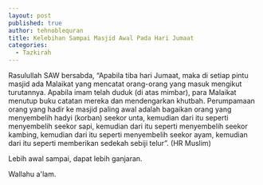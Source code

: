```yaml
---
layout: post
published: true
author: tehnoblequran
title: Kelebihan Sampai Masjid Awal Pada Hari Jumaat
categories:
  - Tazkirah
---
```

Rasulullah SAW bersabda, “Apabila tiba hari Jumaat, maka di setiap pintu masjid ada Malaikat yang mencatat orang-orang yang masuk mengikut turutannya. Apabila imam telah duduk (di atas mimbar), para Malaikat menutup buku catatan mereka dan mendengarkan khutbah. Perumpamaan orang yang hadir ke masjid paling awal adalah bagaikan orang yang menyembelih hadyi (korban) seekor unta, kemudian dari itu seperti menyembelih seekor sapi, kemudian dari itu seperti menyembelih seekor kambing, kemudian dari itu seperti menyembelih seekor ayam, kemudian dari itu seperti memberikan sedekah sebiji telur”. (HR Muslim)

Lebih awal sampai, dapat lebih ganjaran.


Wallahu a'lam.
